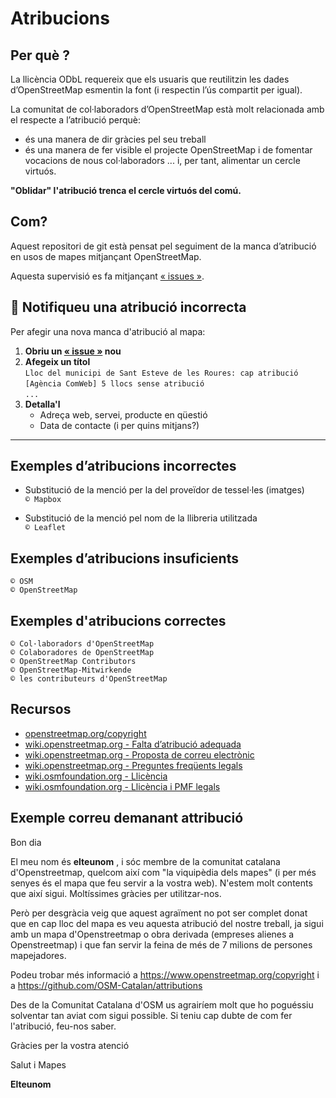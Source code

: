 # Atribucions

## Per què ?

La llicència ODbL requereix que els usuaris que reutilitzin les dades d’OpenStreetMap esmentin la font (i respectin l’ús compartit per igual).

La comunitat de col·laboradors d’OpenStreetMap està molt relacionada amb el respecte a l’atribució perquè:
- és una manera de dir gràcies pel seu treball
- és una manera de fer visible el projecte OpenStreetMap i de fomentar vocacions de nous col·laboradors ... i, per tant, alimentar un cercle virtuós.

**"Oblidar" l'atribució trenca el cercle virtuós del comú.**

## Com?

Aquest repositori de git està pensat pel seguiment de la manca d’atribució en usos de mapes mitjançant OpenStreetMap.

Aquesta supervisió es fa mitjançant [« issues »](https://github.com/osm-Catalan/attributions/issues).

## 📢 Notifiqueu una atribució incorrecta
Per afegir una nova manca d'atribució al mapa:
1. **Obriu un [« issue »](https://github.com/osm-Catalan/attributions/issues/new/choose) nou**
2. **Afegeix un títol**  
    `Lloc del municipi de Sant Esteve de les Roures: cap atribució`  
    `[Agència ComWeb] 5 llocs sense atribució`  
    `...`
3. **Detalla'l**
    - Adreça web, servei, producte en qüestió
    - Data de contacte (i per quins mitjans?)

---

## Exemples d’atribucions incorrectes

- Substitució de la menció per la del proveïdor de tessel·les (imatges)  
  `© Mapbox`
  
- Substitució de la menció pel nom de la llibreria utilitzada  
  `© Leaflet`
  
## Exemples d’atribucions insuficients  
  `© OSM`  
  `© OpenStreetMap`

## Exemples d'atribucions correctes  
  `© Col·laboradors d'OpenStreetMap`  
  `© Colaboradores de OpenStreetMap`  
  `© OpenStreetMap Contributors`  
  `© OpenStreetMap-Mitwirkende`  
  `© les contributeurs d'OpenStreetMap`

## Recursos
- [openstreetmap.org/copyright](https://www.openstreetmap.org/copyright)
- [wiki.openstreetmap.org - Falta d’atribució adequada](https://wiki.openstreetmap.org/wiki/ES:Falta_de_atribuci%C3%B3n_adecuada)
- [wiki.openstreetmap.org - Proposta de correu electrònic](https://wiki.openstreetmap.org/wiki/ES:Falta_de_atribuci%C3%B3n_adecuada/Ejemplo_de_correo_electr%C3%B3nico)
- [wiki.openstreetmap.org - Preguntes freqüents legals](https://wiki.openstreetmap.org/wiki/Legal_FAQ)
- [wiki.osmfoundation.org - Llicència](https://wiki.osmfoundation.org/wiki/Licence)
- [wiki.osmfoundation.org - Llicència i PMF legals](https://wiki.osmfoundation.org/wiki/Licence/Licence_and_Legal_FAQ)

## Exemple correu demanant attribució 

Bon dia

El meu nom és **elteunom** , i sóc membre de la comunitat catalana d'Openstreetmap, quelcom així com "la viquipèdia dels mapes" (i per més senyes és el mapa que feu servir a la vostra web). N'estem molt contents que així sigui. Moltíssimes gràcies per utilitzar-nos.

Però per desgràcia veig que aquest agraïment no pot ser complet donat que en cap lloc del mapa es veu aquesta atribució del nostre treball, ja sigui amb un mapa d'Openstreetmap o obra derivada (empreses alienes a Openstreetmap) i que fan servir la feina de més de 7 milions de persones mapejadores.

Podeu trobar més informació a https://www.openstreetmap.org/copyright i a https://github.com/OSM-Catalan/attributions

Des de la Comunitat Catalana d'OSM us agrairíem molt que ho poguéssiu solventar tan aviat com sigui possible.
Si teniu cap dubte de com fer l'atribució, feu-nos saber.

Gràcies per la vostra atenció

Salut i Mapes

**Elteunom**
